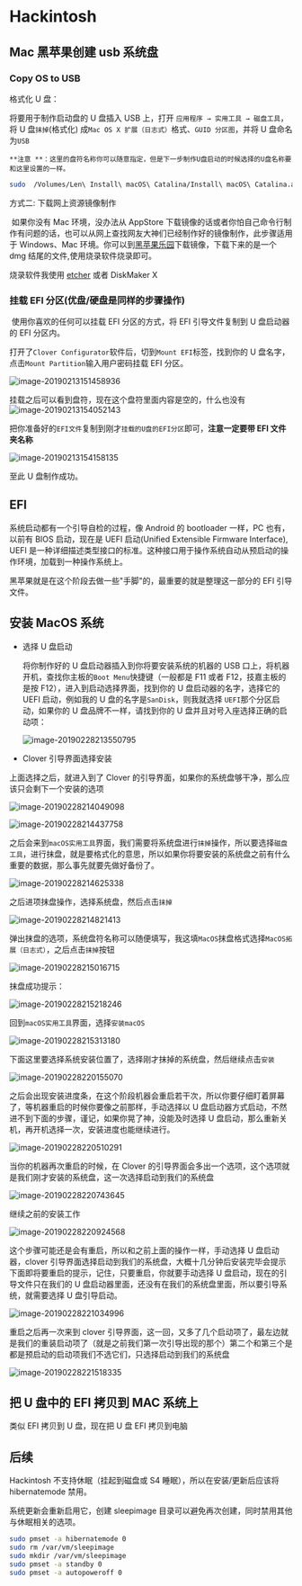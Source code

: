 # Hackintosh

## Mac 黑苹果创建 usb 系统盘

### Copy OS to USB

格式化 U 盘：

将要用于制作启动盘的 U 盘插入 USB 上，打开 `应用程序 → 实用工具 → 磁盘工具`，将 U 盘`抹掉`(格式化) 成`Mac OS X 扩展（日志式）`格式、`GUID 分区图`，并将 U 盘命名为`USB`

    **注意 **：这里的盘符名称你可以随意指定，但是下一步制作U盘启动的时候选择的U盘名称要和这里设置的一样。

```bash
sudo  /Volumes/Len\ Install\ macOS\ Catalina/Install\ macOS\ Catalina.app/Contents/Resources/createinstallmedia --volume /Volumes/USB /Applications/Install\ macOS\ Catalina.app --nointeraction
```

方式二: 下载网上资源镜像制作

​ 如果你没有 Mac 环境，没办法从 AppStore 下载镜像的话或者你怕自己命令行制作有问题的话，也可以从网上查找网友大神们已经制作好的镜像制作，此步骤适用于 Windows、Mac 环境。你可以到[黑苹果乐园](https://imac.hk/category/macos/)下载镜像，下载下来的是一个 dmg 结尾的文件,使用烧录软件烧录即可。

烧录软件我使用 [etcher](https://www.balena.io/etcher/) 或者 DiskMaker X

### 挂载 EFI 分区(优盘/硬盘是同样的步骤操作)

​ 使用你喜欢的任何可以挂载 EFI 分区的方式，将 EFI 引导文件复制到 U 盘启动器的 EFI 分区内。

打开了`Clover Configurator`软件后，切到`Mount EFI`标签，找到你的 U 盘名字，点击`Mount Partition`输入用户密码挂载 EFI 分区。

![image-20190213151458936](https://ws2.sinaimg.cn/large/006tNc79gy1g04thg6n71j31hw0u0too.jpg)

挂载之后可以看到盘符，现在这个盘符里面内容是空的，什么也没有![image-20190213154052143](https://ws1.sinaimg.cn/large/006tNc79gy1g04u8di62gj316u0o4thy.jpg)

把你准备好的`EFI文件`复制到刚才`挂载的U盘的EFI分区`即可，**注意一定要带 EFI 文件夹名称**

![image-20190213154158135](https://ws3.sinaimg.cn/large/006tNc79gy1g04u9iiofxj316s0o8thz.jpg)

至此 U 盘制作成功。

## EFI

系统启动都有一个引导自检的过程，像 Android 的 bootloader 一样，PC 也有，以前有 BIOS 启动，现在是 UEFI 启动(Unified Extensible Firmware Interface), UEFI 是一种详细描述类型接口的标准。这种接口用于操作系统自动从预启动的操作环境，加载到一种操作系统上。

黑苹果就是在这个阶段去做一些"手脚"的，最重要的就是整理这一部分的 EFI 引导文件。

## 安装 MacOS 系统

- 选择 U 盘启动

  将你制作好的 U 盘启动器插入到你将要安装系统的机器的 USB 口上，将机器开机，查找你主板的`Boot Menu`快捷键（一般都是 F11 或者 F12，技嘉主板的是按 F12），进入到启动选择界面，找到你的 U 盘启动器的名字，选择它的 UEFI 启动，例如我的 U 盘的名字是`SanDisk`，则我就选择 `UEFI`那个分区启动，如果你的 U 盘品牌不一样，请找到你的 U 盘并且对号入座选择正确的启动项：

  ![image-20190228213550795](https://ws4.sinaimg.cn/large/006tKfTcgy1g0mgscrvcbj31g00u0npd.jpg)

- Clover 引导界面选择安装

上面选择之后，就进入到了 Clover 的引导界面，如果你的系统盘够干净，那么应该只会剩下一个安装的选项

![image-20190228214049098](https://ws2.sinaimg.cn/large/006tKfTcgy1g0mgxjmitsj318c0u0hdv.jpg)

![image-20190228214437758](https://ws4.sinaimg.cn/large/006tKfTcgy1g0mh1hihkaj31400u0npd.jpg)

之后会来到`macOS实用工具`界面，我们需要将系统盘进行`抹掉`操作，所以要选择`磁盘工具`，进行抹盘，就是要格式化的意思，所以如果你将要安装的系统盘之前有什么重要的数据，那么事先就要先做好备份了。

![image-20190228214625338](https://ws3.sinaimg.cn/large/006tKfTcgy1g0mh3dg6xqj31400u0e81.jpg)

之后进项抹盘操作，选择系统盘，然后点击`抹掉`

![image-20190228214821413](https://ws4.sinaimg.cn/large/006tKfTcgy1g0mh5dkgkqj31ba0u01ky.jpg)

弹出抹盘的选项，系统盘符名称可以随便填写，我这填`MacOS`抹盘格式选择`MacOS拓展（日志式）`，之后点击`抹掉`按钮

![image-20190228215016715](https://ws4.sinaimg.cn/large/006tKfTcgy1g0mh7d7hcyj31bw0u0kjl.jpg)

抹盘成功提示：

![image-20190228215218246](https://ws3.sinaimg.cn/large/006tKfTcgy1g0mh9gwtebj31400u04qp.jpg)

回到`macOS实用工具`界面，选择`安装macOS`

![image-20190228215313180](https://ws4.sinaimg.cn/large/006tKfTcgy1g0mhafhg69j31400u0hdt.jpg)

下面这里要选择系统安装位置了，选择刚才抹掉的系统盘，然后继续点击`安装`

![image-20190228220155070](https://ws3.sinaimg.cn/large/006tKfTcgy1g0mhjh371yj311y0u0b2a.jpg)

之后会出现安装进度条，在这个阶段机器会重启若干次，所以你要仔细盯着屏幕了，等机器重启的时候你要像之前那样，手动选择以 U 盘启动器方式启动，不然进不到下面的步骤，谨记，如果你晃了神，没能及时选择 U 盘启动，那么重新关机，再开机选择一次，安装进度也能继续进行。

![image-20190228220510291](https://ws4.sinaimg.cn/large/006tKfTcgy1g0mhmv88tyj31400u01kx.jpg)

当你的机器再次重启的时候，在 Clover 的引导界面会多出一个选项，这个选项就是我们刚才安装的系统盘，这一次选择启动到我们的系统盘

![image-20190228220743645](https://ws2.sinaimg.cn/large/006tKfTcgy1g0mhpjayzmj30zf0u01l0.jpg)

继续之前的安装工作

![image-20190228220924568](https://ws4.sinaimg.cn/large/006tKfTcgy1g0mhr9t2o3j31400u07s6.jpg)

这个步骤可能还是会有重启，所以和之前上面的操作一样，手动选择 U 盘启动器，clover 引导界面选择启动到我们的系统盘，大概十几分钟后安装完毕会提示下面即将要重启的提示，记住，只要重启，你就要手动选择 U 盘启动，现在的引导文件只在我们的 U 盘启动器里面，还没有在我们的系统盘里面，所以要引导系统，就需要选择 U 盘引导启动。

![image-20190228221034996](https://ws1.sinaimg.cn/large/006tKfTcgy1g0mhshw8ixj31400u01kx.jpg)

重启之后再一次来到 clover 引导界面，这一回，又多了几个启动项了，最左边就是我们的重装启动项了（就是之前我们第一次引导出现的那个）第二个和第三个是都是预启动的启动项我们不选它们，只选择启动到我们的系统盘

![image-20190228221518335](https://ws1.sinaimg.cn/large/006tKfTcgy1g0mhxes1lzj31420u0npf.jpg)

## 把 U 盘中的 EFI 拷贝到 MAC 系统上

类似 EFI 拷贝到 U 盘，现在把 U 盘 EFI 拷贝到电脑

## 后续

Hackintosh 不支持休眠（挂起到磁盘或 S4 睡眠），所以在安装/更新后应该将 hibernatemode 禁用。

系统更新会重新启用它，创建 sleepimage 目录可以避免再次创建，同时禁用其他与休眠相关的选项。

```bash
sudo pmset -a hibernatemode 0
sudo rm /var/vm/sleepimage
sudo mkdir /var/vm/sleepimage
sudo pmset -a standby 0
sudo pmset -a autopoweroff 0
```
